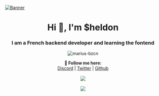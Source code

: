 [![Banner](https://svg-banners.vercel.app/api?type=origin&text1=$heldon%E2%9C%A8%EF%B8%8F)](https://sheldon-dev.fr/)

<h1 align="center">Hi 👋, I'm $heldon</h1>
<h3 align="center">I am a French backend developer and learning the fontend</h3>
<p align="center"> <img src="https://komarev.com/ghpvc/?username=marius-bzcn&label=Profile%20views&color=0e75b6&style=flat" alt="marius-bzcn" /> </p>

<p align="center">
  <b>🖤 Follow me here:</b><br>
  <a href="https://discord.gg/CanDZtQwMe">Discord</a> |
  <a href="https://twitter.com/Sheldon_Dev">Twitter</a> |
  <a href="https://github.com/Its-SheldonDev">Github</a>
  <br><br>
  <img src="https://cdn.discordapp.com/attachments/836678459505246260/844723368489123870/68747470733a2f2f6d656469612e646973636f72646170702e6e65742f6174746163686d656e74732f383133363833303031.gif">
  <br><br>
  <img src="https://discord.c99.nl/widget/theme-3/999325599740997705.png">
</p>
